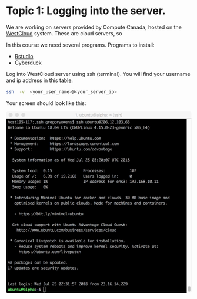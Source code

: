 # Topic 1: Logging into the server.

We are working on servers provided by Compute Canada, hosted on the [WestCloud](https://www.computecanada.ca/research-portal/national-services/compute-canada-cloud/) system. These are cloud servers, so 


In this course we need several programs. 
Programs to install: 
* [Rstudio](https://www.rstudio.com/products/rstudio/download2/)
* [Cyberduck](https://cyberduck.io/?l=en)

Log into WestCloud server using ssh (terminal). You will find your username and ip address in this [table](). 
```bash
ssh  -v  <your_user_name>@<your_server_ip>
```

Your screen should look like this:

![](terminal.jpeg "Terminal")


